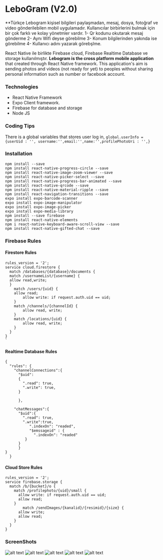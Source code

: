 # LeboGram (V2.0)
**Türkçe
Lebogram kişisel bilgileri paylaşmadan, mesaj, dosya, fotoğraf ve video gönderilebilen mobil uygulamadır.
Kullanıcılar birbirlerini bulmak için bir çok farklı ve kolay yönetmler vardır.
1- Qr kodunu okutarak mesaj gönderme
2- Aynı Wifi deyse görebilme
3- Konum bilgilerinden yakında ise görebilme
4- Kullanıcı adını yazarak görebşlme.

React Native ile birlikte Firebase cloud, Firebase Realtime Database ve storage kullanılmıştır.
**Lebogram is the cross platform mobile application** that created through React Native framework.
This application's aim is sending photos and videos (not ready for yet) to peoples without sharing personal information such as number or facebook account. 

### Technologies
- React Native Framework
- Expo Client framework.
- Firebase for database and storage
- Node JS

### Coding Tips
There is a global variables that stores user log in,
`global.userInfo = {userUid : '', username:'',email:'',name:'',profilePhotoUri : '',}`

### Installation
    npm install --save
    npm install react-native-progress-circle --save
    npm install react-native-image-zoom-viewer --save
    npm install react-native-picker-select --save
    npm install react-native-progress-bar-animated --save
    npm install react-native-qrcode --save
    npm install react-native-material-ripple --save
    npm install react-navigation-transitions --save
    expo install expo-barcode-scanner
    expo install expo-image-manipulator
    expo install expo-image-picker
    expo install expo-media-library
    npm install --save firebase
    npm install react-native-elements
    npm i react-native-keyboard-aware-scroll-view --save
    npm install react-native-gifted-chat --save

### Firebase Rules

#### Firestore Rules

    rules_version = '2';
    service cloud.firestore {
      match /databases/{database}/documents {
      match /usernameList/{username} {
      allow read,write;
      }
        match /users/{uid} {
        allow read;
            allow write: if request.auth.uid == uid;
        }
        match /channels/{channelId} {
            allow read, write;
        }
        match /locations/{uid} {
            allow read, write;
        }
      }
    }
    `
#### Realtime Database Rules
    {
      "rules": {
        "channelConnections":{
          "$uid":
          {
            ".read": true,
            ".write": true,
          }
        
          },
      
        "chatMessages":{
          "$uid":{
            ".read": true,
            ".write":true,
               ".indexOn": "readed",
               "$emssageid" : {
                 ".indexOn": "readed"
             }
          }
          }
    }
      }
#### Cloud Store Rules
    rules_version = '2';
    service firebase.storage {
      match /b/{bucket}/o {
    	match /profilephoto/{uid}/small {
          allow write: if request.auth.uid == uid;
          allow read;
        }
        	match /sendImages/{kanalid}/{resimid}/{size} {
          allow write;
          allow read;
        }
      }
    }

### ScreenShots
![alt text](https://raw.githubusercontent.com/ledmago/LeboGramV2.0/master/ScreenShots/1.PNG)
![alt text](https://raw.githubusercontent.com/ledmago/LeboGramV2.0/master/ScreenShots/2.PNG)
![alt text](https://raw.githubusercontent.com/ledmago/LeboGramV2.0/master/ScreenShots/3.PNG)
![alt text](https://raw.githubusercontent.com/ledmago/LeboGramV2.0/master/ScreenShots/4.PNG)
![alt text](https://raw.githubusercontent.com/ledmago/LeboGramV2.0/master/ScreenShots/5.PNG)
